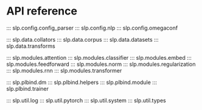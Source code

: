 # API reference

::: slp.config.config_parser
::: slp.config.nlp
::: slp.config.omegaconf

::: slp.data.collators
::: slp.data.corpus
::: slp.data.datasets
::: slp.data.transforms

::: slp.modules.attention
::: slp.modules.classifier
::: slp.modules.embed
::: slp.modules.feedforward
::: slp.modules.norm
::: slp.modules.regularization
::: slp.modules.rnn
::: slp.modules.transformer


::: slp.plbind.dm
::: slp.plbind.helpers
::: slp.plbind.module
::: slp.plbind.trainer


::: slp.util.log
::: slp.util.pytorch
::: slp.util.system
::: slp.util.types
